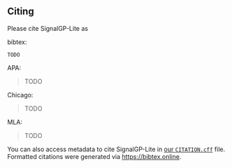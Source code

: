 ## Citing
Please cite SignalGP-Lite as

bibtex:
```
TODO
```

APA:
> TODO

Chicago:
> TODO

MLA:
> TODO

You can also access metadata to cite SignalGP-Lite in [our `CITATION.cff`](https://github.com/mmore500/dishtiny/blob/master/CITATION.cff) file.
Formatted citations were generated via <https://bibtex.online>.

